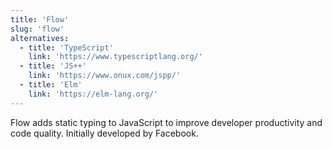 ```yaml
---
title: 'Flow'
slug: 'flow'
alternatives:
  - title: 'TypeScript'
    link: 'https://www.typescriptlang.org/'
  - title: 'JS++'
    link: 'https://www.onux.com/jspp/'
  - title: 'Elm'
    link: 'https://elm-lang.org/'
---
```


Flow adds static typing to JavaScript to improve developer productivity and code quality. Initially developed by Facebook.
